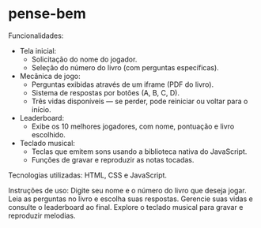 # pense-bem
Funcionalidades:
- Tela inicial:
  - Solicitação do nome do jogador.
  - Seleção do número do livro (com perguntas específicas).
- Mecânica de jogo:
  - Perguntas exibidas através de um iframe (PDF do livro).
  - Sistema de respostas por botões (A, B, C, D).
  - Três vidas disponíveis — se perder, pode reiniciar ou voltar para o início.
- Leaderboard:
  - Exibe os 10 melhores jogadores, com nome, pontuação e livro escolhido.
- Teclado musical:
  - Teclas que emitem sons usando a biblioteca nativa do JavaScript.
  - Funções de gravar e reproduzir as notas tocadas.

Tecnologias utilizadas:
HTML, CSS e JavaScript.

Instruções de uso:
Digite seu nome e o número do livro que deseja jogar. Leia as perguntas no livro e escolha suas respostas. Gerencie suas vidas e consulte o leaderboard ao final. Explore o teclado musical para gravar e reproduzir melodias.
